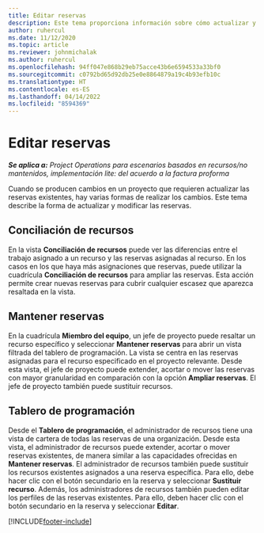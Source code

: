 ```yaml
---
title: Editar reservas
description: Este tema proporciona información sobre cómo actualizar y modificar las reservas.
author: ruhercul
ms.date: 11/12/2020
ms.topic: article
ms.reviewer: johnmichalak
ms.author: ruhercul
ms.openlocfilehash: 94ff047e868b29eb75acce43b6e6594533a33bf0
ms.sourcegitcommit: c0792bd65d92db25e0e8864879a19c4b93efb10c
ms.translationtype: HT
ms.contentlocale: es-ES
ms.lasthandoff: 04/14/2022
ms.locfileid: "8594369"
---
```

# <a name="edit-bookings"></a>Editar reservas

_**Se aplica a:** Project Operations para escenarios basados en recursos/no mantenidos, implementación lite: del acuerdo a la factura proforma_


Cuando se producen cambios en un proyecto que requieren actualizar las reservas existentes, hay varias formas de realizar los cambios. Este tema describe la forma de actualizar y modificar las reservas.

## <a name="resource-reconciliation"></a>Conciliación de recursos

En la vista **Conciliación de recursos** puede ver las diferencias entre el trabajo asignado a un recurso y las reservas asignadas al recurso. En los casos en los que haya más asignaciones que reservas, puede utilizar la cuadrícula **Conciliación de recursos** para ampliar las reservas. Esta acción permite crear nuevas reservas para cubrir cualquier escasez que aparezca resaltada en la vista.

## <a name="maintain-bookings"></a>Mantener reservas

En la cuadrícula **Miembro del equipo**, un jefe de proyecto puede resaltar un recurso específico y seleccionar **Mantener reservas** para abrir un vista filtrada del tablero de programación. La vista se centra en las reservas asignadas para el recurso especificado en el proyecto relevante. Desde esta vista, el jefe de proyecto puede extender, acortar o mover las reservas con mayor granularidad en comparación con la opción **Ampliar reservas**. El jefe de proyecto también puede sustituir recursos.

## <a name="schedule-board"></a>Tablero de programación

Desde el **Tablero de programación**, el administrador de recursos tiene una vista de cartera de todas las reservas de una organización. Desde esta vista, el administrador de recursos puede extender, acortar o mover reservas existentes, de manera similar a las capacidades ofrecidas en **Mantener reservas**. El administrador de recursos también puede sustituir los recursos existentes asignados a una reserva específica. Para ello, debe hacer clic con el botón secundario en la reserva y seleccionar **Sustituir recurso**. Además, los administradores de recursos también pueden editar los perfiles de las reservas existentes. Para ello, deben hacer clic con el botón secundario en la reserva y seleccionar **Editar**.


[!INCLUDE[footer-include](../includes/footer-banner.md)]